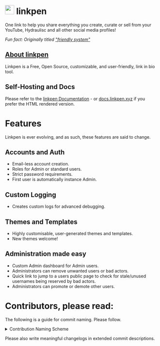 # <img src="https://linkpen.xyz/img/sNTuUGsyXN2v.png.png" style="height: 30px;"> linkpen
One link to help you share everything you create, curate or sell from your YouTube, Hydraulisc and all other social media profiles!

_Fun fact: Originally titled <a href="https://linkpen.xyz/img/MNx6GNg9TybX.png" target="_blank">"friendly system"</a>_

## [About linkpen](https://github.com/SleepingAmi/linkpen/blob/main/public/docs/index.md#about-linkpen)
Linkpen is a Free, Open Source, customizable, and user-friendly, link in bio tool.

## Self-Hosting and Docs
Please refer to the [linkpen Documentation](https://github.com/SleepingAmi/linkpen/blob/main/public/docs/index.md#linkpen-documentation) - or [docs.linkpen.xyz](https://docs.linkpen.xyz) if you prefer the HTML rendered version.

# Features
Linkpen is ever evolving, and as such, these features are said to change.

## Accounts and Auth
- Email-less account creation.
- Roles for Admin or standard users.
- Strict password requirements.
- First user is automatically instance Admin.

## Custom Logging
- Creates custom logs for advanced debugging.

## Themes and Templates
- Highly customisable, user-generated themes and templates.
- New themes welcome!

## Administration made easy
- Custom Admin dashboard for Admin users.
- Administrators can remove unwanted users or bad actors.
- Quick link to jump to a users public page to check for stale/unused usernames being reserved by bad actors.
- Administrators can promote or demote other users.

# Contributors, please read:
The following is a guide for commit naming. Please follow.

<details>
<summary>Contribution Naming Scheme</summary>
<ul>
<li><b>FEAT</b>: New feature(s) added.</li>
<li><b>FIX</b>: Large PATCH or ground-breaking changes.</li>
<li><b>PATCH</b>: Simple FIX or minor changes, such as optimisations.</li>
<li><b>CHORE</b>: Necessary PATCH/FIX, possibly affecting more than a few files, or adding a needed FEAT. Also used in event of dependency bump, version bump, or general required, but not breaking, change.</li>
</ul>
</details>

Please also write meaningful changelogs in extended commit descriptions.
